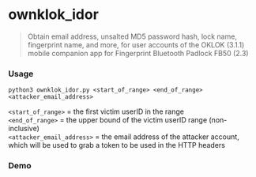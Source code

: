 # ownklok_idor
> Obtain email address, unsalted MD5 password hash, lock name, fingerprint name, and more, for user accounts of the OKLOK (3.1.1) mobile companion app for Fingerprint Bluetooth Padlock FB50 (2.3)

### Usage
```python3 ownklok_idor.py <start_of_range> <end_of_range> <attacker_email_address>```

`<start_of_range>` = the first victim userID in the range <br/>
`<end_of_range>` = the upper bound of the victim userID range (non-inclusive) <br/>
`<attacker_email_address>` = the email address of the attacker account, which will be used to grab a token to be used in the HTTP headers

### Demo
